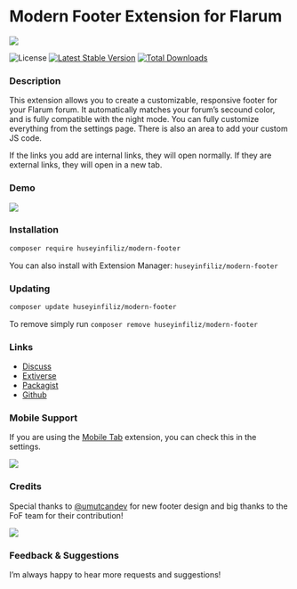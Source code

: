 # Modern Footer Extension for Flarum
![](https://i.ibb.co/Y03VdDn/modern-footer-v7.png)

![License](https://img.shields.io/badge/license-MIT-blue.svg) [![Latest Stable Version](https://img.shields.io/packagist/v/huseyinfiliz/modern-footer.svg)](https://packagist.org/packages/huseyinfiliz/modern-footer) [![Total Downloads](https://img.shields.io/packagist/dt/huseyinfiliz/modern-footer.svg)](https://packagist.org/packages/huseyinfiliz/modern-footer)

### Description
This extension allows you to create a customizable, responsive footer for your Flarum forum. It automatically matches your forum’s secound color, and is fully compatible with the night mode. You can fully customize everything from the settings page. There is also an area to add your custom JS code.

If the links you add are internal links, they will open normally. If they are external links, they will open in a new tab.


### Demo
![](https://i.ibb.co/LhBP7Pn/Ek-A-klama-2024-12-16-100146.png)

### Installation

```sh
composer require huseyinfiliz/modern-footer
```
You can also install with Extension Manager: `huseyinfiliz/modern-footer`

### Updating

```sh
composer update huseyinfiliz/modern-footer
```
To remove simply run `composer remove huseyinfiliz/modern-footer`

### Links
- [Discuss](https://discuss.flarum.org/d/36603)
- [Extiverse](https://flarum.org/extension/huseyinfiliz/modern-footer)
- [Packagist](https://packagist.org/packages/huseyinfiliz/modern-footer)
- [Github](https://github.com/huseyinfiliz/modern-footer)

### Mobile Support

If you are using the [Mobile Tab](https://discuss.flarum.org/d/28216-mobile-tab) extension, you can check this in the settings.

![](https://i.ibb.co/74F3Tb0/Ek-A-klama-2024-12-16-095108.png)

### Credits
Special thanks to [@umutcandev](https://github.com/umutcandev) for new footer design and big thanks to the FoF team for their contribution!

![](https://flarum.org/extension/huseyinfiliz/modern-footer/open-graph-image)

### Feedback & Suggestions
I’m always happy to hear more requests and suggestions!
